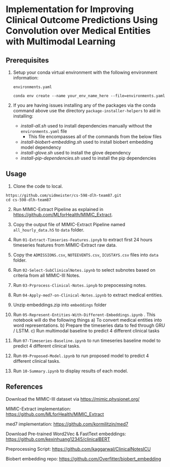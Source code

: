 # Implementation for Improving Clinical Outcome Predictions Using Convolution over Medical Entities with Multimodal Learning

## Prerequisites
1. Setup your conda virtual environment with the following environment information:

    `environments.yaml`

    `conda env create --name your_env_name_here --file=environments.yaml`

1. If you are having issues installing any of the packages via the conda command above use the directory `package-installer-helpers` to aid in installing:
    * _install-all.sh_ used to install dependencies manually without the `environments.yaml` file
        * This file encompasses all of the commands from the below files
    * _install-biobert-embedding.sh_ used to install biobert embedding model dependency
    * _install-glove.sh_ used to install the glove dependency
    * _install-pip-dependencies.sh_ used to install the pip dependencies

## Usage

1. Clone the code to local.   
```
https://github.com/sidmeister/cs-598-dlh-team87.git
cd cs-598-dlh-team87
```
2. Run MIMIC-Extract Pipeline as explained in https://github.com/MLforHealth/MIMIC_Extract.   

2. Copy the output file of MIMIC-Extract Pipeline named `all_hourly_data.h5` to `data` folder.

2. Run `01-Extract-Timseries-Features.ipnyb` to extract first 24 hours timeseries features from MIMIC-Extract raw data.

2. Copy the `ADMISSIONS.csv`, `NOTEEVENTS.csv`, `ICUSTAYS.csv` files into `data` folder.

2. Run `02-Select-SubClinicalNotes.ipynb` to select subnotes based on criteria from all MIMIC-III Notes.

2. Run `03-Prprocess-Clinical-Notes.ipnyb` to prepocessing notes.

2. Run `04-Apply-med7-on-Clinical-Notes.ipynb` to extract medical entities. 

2. Unzip embeddings.zip into `embeddings` folder 

2. Run `05-Represent-Entities-With-Different-Embeddings.ipynb` . This notebook will do the following things
    a) To convert medical entities into word representations.
    b) Prepare the timeseries data to fed through GRU / LSTM.
    c) Run multimodal baseline to predict 4 different clinical tasks

2. Run `07-Timeseries-Baseline.ipynb` to run timeseries baseline model to predict 4 different clinical tasks.

2. Run `09-Proposed-Model.ipynb` to run proposed model to predict 4 different clinical tasks.

2. Run `10-Summary.ipynb` to display results of each model.

## References

Download the MIMIC-III dataset via https://mimic.physionet.org/

MIMIC-Extract implementation: https://github.com/MLforHealth/MIMIC_Extract

med7 implementation: https://github.com/kormilitzin/med7

Download Pre-trained Word2Vec & FastText embeddings: https://github.com/kexinhuang12345/clinicalBERT

Preprocessing Script: https://github.com/kaggarwal/ClinicalNotesICU

Biobert embedding repo: https://github.com/Overfitter/biobert_embedding